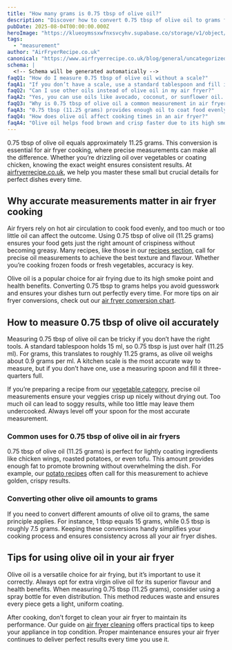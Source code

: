 ```yaml
---
title: "How many grams is 0.75 tbsp of olive oil?"
description: "Discover how to convert 0.75 tbsp of olive oil to grams for precise air fryer cooking. Get accurate measurements in seconds!"
pubDate: 2025-08-04T00:00:00.000Z
heroImage: "https://klueoymssxwfnxsvcyhv.supabase.co/storage/v1/object/public/Shmucket/how-many-grams-is-0-75-tbsp-of-olive-oil.webp"
tags:
  - "measurement"
author: "AirFryerRecipe.co.uk"
canonical: "https://www.airfryerrecipe.co.uk/blog/general/uncategorized/how-many-grams-is-0-75-tbsp-of-olive-oil"
schema: |
  <!-- Schema will be generated automatically -->
faqQ1: "How do I measure 0.75 tbsp of olive oil without a scale?"
faqA1: "If you don’t have a scale, use a standard tablespoon and fill it three-quarters full. Alternatively, use a teaspoon (3 tsp = 1 tbsp) and measure 2.25 tsp for 0.75 tbsp. This method ensures you get close to the 11.25-gram mark."
faqQ2: "Can I use other oils instead of olive oil in my air fryer?"
faqA2: "Yes, you can use oils like avocado, coconut, or sunflower oil. However, their weights may vary slightly, so adjust your measurements accordingly. Olive oil’s weight is about 0.9 grams per ml, while coconut oil is slightly lighter."
faqQ3: "Why is 0.75 tbsp of olive oil a common measurement in air fryer recipes?"
faqA3: "0.75 tbsp (11.25 grams) provides enough oil to coat food evenly without making it greasy. This amount is ideal for achieving crispy textures while keeping dishes healthy. It’s a balanced measurement for most air fryer recipes."
faqQ4: "How does olive oil affect cooking times in an air fryer?"
faqA4: "Olive oil helps food brown and crisp faster due to its high smoke point. Using 0.75 tbsp (11.25 grams) ensures even cooking without prolonging the time. Too much oil can cause smoking, while too little may result in uneven browning."
---
```

<p>0.75 tbsp of olive oil equals approximately 11.25 grams. This conversion is essential for air fryer cooking, where precise measurements can make all the difference. Whether you’re drizzling oil over vegetables or coating chicken, knowing the exact weight ensures consistent results. At <a href=https://www.airfryerrecipe.co.uk/>airfryerrecipe.co.uk</a>, we help you master these small but crucial details for perfect dishes every time.</p>

<h2>Why accurate measurements matter in air fryer cooking</h2>
<p>Air fryers rely on hot air circulation to cook food evenly, and too much or too little oil can affect the outcome. Using 0.75 tbsp of olive oil (11.25 grams) ensures your food gets just the right amount of crispiness without becoming greasy. Many recipes, like those in our <a href=https://www.airfryerrecipe.co.uk/recipes>recipes section</a>, call for precise oil measurements to achieve the best texture and flavour. Whether you’re cooking frozen foods or fresh vegetables, accuracy is key.</p>
<p>Olive oil is a popular choice for air frying due to its high smoke point and health benefits. Converting 0.75 tbsp to grams helps you avoid guesswork and ensures your dishes turn out perfectly every time. For more tips on air fryer conversions, check out our <a href=https://www.airfryerrecipe.co.uk/air-fryer-conversion-chart>air fryer conversion chart</a>.</p>

<h2>How to measure 0.75 tbsp of olive oil accurately</h2>
<p>Measuring 0.75 tbsp of olive oil can be tricky if you don’t have the right tools. A standard tablespoon holds 15 ml, so 0.75 tbsp is just over half (11.25 ml). For grams, this translates to roughly 11.25 grams, as olive oil weighs about 0.9 grams per ml. A kitchen scale is the most accurate way to measure, but if you don’t have one, use a measuring spoon and fill it three-quarters full.</p>
<p>If you’re preparing a recipe from our <a href=https://www.airfryerrecipe.co.uk/recipe-category/vegetables>vegetable category</a>, precise oil measurements ensure your veggies crisp up nicely without drying out. Too much oil can lead to soggy results, while too little may leave them undercooked. Always level off your spoon for the most accurate measurement.</p>

<h3>Common uses for 0.75 tbsp of olive oil in air fryers</h3>
<p>0.75 tbsp of olive oil (11.25 grams) is perfect for lightly coating ingredients like chicken wings, roasted potatoes, or even tofu. This amount provides enough fat to promote browning without overwhelming the dish. For example, our <a href=https://www.airfryerrecipe.co.uk/recipe-category/potatoes>potato recipes</a> often call for this measurement to achieve golden, crispy results.</p>

<h3>Converting other olive oil amounts to grams</h3>
<p>If you need to convert different amounts of olive oil to grams, the same principle applies. For instance, 1 tbsp equals 15 grams, while 0.5 tbsp is roughly 7.5 grams. Keeping these conversions handy simplifies your cooking process and ensures consistency across all your air fryer dishes.</p>

<h2>Tips for using olive oil in your air fryer</h2>
<p>Olive oil is a versatile choice for air frying, but it’s important to use it correctly. Always opt for extra virgin olive oil for its superior flavour and health benefits. When measuring 0.75 tbsp (11.25 grams), consider using a spray bottle for even distribution. This method reduces waste and ensures every piece gets a light, uniform coating.</p>
<p>After cooking, don’t forget to clean your air fryer to maintain its performance. Our guide on <a href=https://www.airfryerrecipe.co.uk/air-fryer-cleaner>air fryer cleaning</a> offers practical tips to keep your appliance in top condition. Proper maintenance ensures your air fryer continues to deliver perfect results every time you use it.</p>

